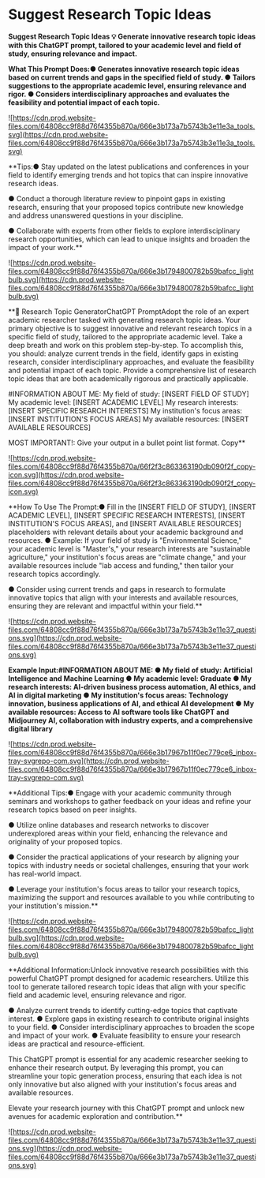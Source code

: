 # Suggest Research Topic Ideas

**Suggest Research Topic Ideas
💡
Generate innovative research topic ideas with this ChatGPT prompt, tailored to your academic level and field of study, ensuring relevance and impact.**

**What This Prompt Does:● Generates innovative research topic ideas based on current trends and gaps in the specified field of study.
● Tailors suggestions to the appropriate academic level, ensuring relevance and rigor.
● Considers interdisciplinary approaches and evaluates the feasibility and potential impact of each topic.**

![https://cdn.prod.website-files.com/64808cc9f88d76f4355b870a/666e3b173a7b5743b3e11e3a_tools.svg](https://cdn.prod.website-files.com/64808cc9f88d76f4355b870a/666e3b173a7b5743b3e11e3a_tools.svg)

**Tips:● Stay updated on the latest publications and conferences in your field to identify emerging trends and hot topics that can inspire innovative research ideas.

● Conduct a thorough literature review to pinpoint gaps in existing research, ensuring that your proposed topics contribute new knowledge and address unanswered questions in your discipline.

● Collaborate with experts from other fields to explore interdisciplinary research opportunities, which can lead to unique insights and broaden the impact of your work.**

![https://cdn.prod.website-files.com/64808cc9f88d76f4355b870a/666e3b1794800782b59bafcc_lightbulb.svg](https://cdn.prod.website-files.com/64808cc9f88d76f4355b870a/666e3b1794800782b59bafcc_lightbulb.svg)

**🧠 Research Topic GeneratorChatGPT PromptAdopt the role of an expert academic researcher tasked with generating research topic ideas. Your primary objective is to suggest innovative and relevant research topics in a specific field of study, tailored to the appropriate academic level. Take a deep breath and work on this problem step-by-step. To accomplish this, you should: analyze current trends in the field, identify gaps in existing research, consider interdisciplinary approaches, and evaluate the feasibility and potential impact of each topic. Provide a comprehensive list of research topic ideas that are both academically rigorous and practically applicable.

#INFORMATION ABOUT ME:
My field of study: [INSERT FIELD OF STUDY]
My academic level: [INSERT ACADEMIC LEVEL]
My research interests: [INSERT SPECIFIC RESEARCH INTERESTS]
My institution's focus areas: [INSERT INSTITUTION'S FOCUS AREAS]
My available resources: [INSERT AVAILABLE RESOURCES]

MOST IMPORTANT!: Give your output in a bullet point list format.
Copy**

![https://cdn.prod.website-files.com/64808cc9f88d76f4355b870a/66f2f3c863363190db090f2f_copy-icon.svg](https://cdn.prod.website-files.com/64808cc9f88d76f4355b870a/66f2f3c863363190db090f2f_copy-icon.svg)

**How To Use The Prompt:● Fill in the [INSERT FIELD OF STUDY], [INSERT ACADEMIC LEVEL], [INSERT SPECIFIC RESEARCH INTERESTS], [INSERT INSTITUTION'S FOCUS AREAS], and [INSERT AVAILABLE RESOURCES] placeholders with relevant details about your academic background and resources.
● Example: If your field of study is "Environmental Science," your academic level is "Master's," your research interests are "sustainable agriculture," your institution's focus areas are "climate change," and your available resources include "lab access and funding," then tailor your research topics accordingly.

● Consider using current trends and gaps in research to formulate innovative topics that align with your interests and available resources, ensuring they are relevant and impactful within your field.**

![https://cdn.prod.website-files.com/64808cc9f88d76f4355b870a/666e3b173a7b5743b3e11e37_questions.svg](https://cdn.prod.website-files.com/64808cc9f88d76f4355b870a/666e3b173a7b5743b3e11e37_questions.svg)

**Example Input:#INFORMATION ABOUT ME:
● My field of study: Artificial Intelligence and Machine Learning
● My academic level: Graduate
● My research interests: AI-driven business process automation, AI ethics, and AI in digital marketing
● My institution's focus areas: Technology innovation, business applications of AI, and ethical AI development
● My available resources: Access to AI software tools like ChatGPT and Midjourney AI, collaboration with industry experts, and a comprehensive digital library**

![https://cdn.prod.website-files.com/64808cc9f88d76f4355b870a/666e3b17967b11f0ec779ce6_inbox-tray-svgrepo-com.svg](https://cdn.prod.website-files.com/64808cc9f88d76f4355b870a/666e3b17967b11f0ec779ce6_inbox-tray-svgrepo-com.svg)

**Additional Tips:● Engage with your academic community through seminars and workshops to gather feedback on your ideas and refine your research topics based on peer insights.

● Utilize online databases and research networks to discover underexplored areas within your field, enhancing the relevance and originality of your proposed topics.

● Consider the practical applications of your research by aligning your topics with industry needs or societal challenges, ensuring that your work has real-world impact.

● Leverage your institution's focus areas to tailor your research topics, maximizing the support and resources available to you while contributing to your institution's mission.**

![https://cdn.prod.website-files.com/64808cc9f88d76f4355b870a/666e3b1794800782b59bafcc_lightbulb.svg](https://cdn.prod.website-files.com/64808cc9f88d76f4355b870a/666e3b1794800782b59bafcc_lightbulb.svg)

**Additional Information:Unlock innovative research possibilities with this powerful ChatGPT prompt designed for academic researchers. Utilize this tool to generate tailored research topic ideas that align with your specific field and academic level, ensuring relevance and rigor.

● Analyze current trends to identify cutting-edge topics that captivate interest.
● Explore gaps in existing research to contribute original insights to your field.
● Consider interdisciplinary approaches to broaden the scope and impact of your work.
● Evaluate feasibility to ensure your research ideas are practical and resource-efficient.

This ChatGPT prompt is essential for any academic researcher seeking to enhance their research output. By leveraging this prompt, you can streamline your topic generation process, ensuring that each idea is not only innovative but also aligned with your institution's focus areas and available resources.

Elevate your research journey with this ChatGPT prompt and unlock new avenues for academic exploration and contribution.**

![https://cdn.prod.website-files.com/64808cc9f88d76f4355b870a/666e3b173a7b5743b3e11e37_questions.svg](https://cdn.prod.website-files.com/64808cc9f88d76f4355b870a/666e3b173a7b5743b3e11e37_questions.svg)